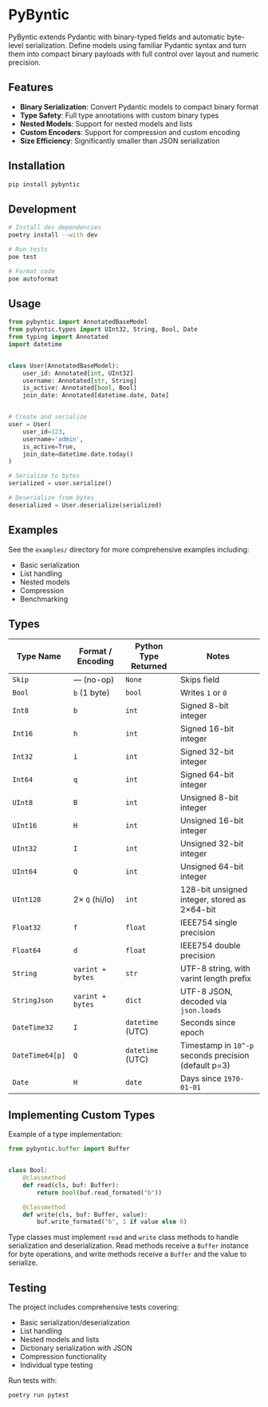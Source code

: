 # PyByntic

PyByntic extends Pydantic with binary-typed fields and automatic byte-level serialization. Define models using familiar Pydantic syntax and turn them into compact binary payloads with full control over layout and numeric precision.

## Features

- **Binary Serialization**: Convert Pydantic models to compact binary format
- **Type Safety**: Full type annotations with custom binary types
- **Nested Models**: Support for nested models and lists
- **Custom Encoders**: Support for compression and custom encoding
- **Size Efficiency**: Significantly smaller than JSON serialization

## Installation

```bash
pip install pybyntic
```

## Development

```bash
# Install dev dependencies
poetry install --with dev

# Run tests
poe test

# Format code
poe autoformat
```

## Usage

```python
from pybyntic import AnnotatedBaseModel
from pybyntic.types import UInt32, String, Bool, Date
from typing import Annotated
import datetime


class User(AnnotatedBaseModel):
	user_id: Annotated[int, UInt32]
	username: Annotated[str, String]
	is_active: Annotated[bool, Bool]
	join_date: Annotated[datetime.date, Date]


# Create and serialize
user = User(
	user_id=123,
	username='admin',
	is_active=True,
	join_date=datetime.date.today()
)

# Serialize to bytes
serialized = user.serialize()

# Deserialize from bytes
deserialized = User.deserialize(serialized)
```

## Examples

See the `examples/` directory for more comprehensive examples including:
- Basic serialization
- List handling
- Nested models
- Compression
- Benchmarking

## Types

| Type Name       | Format / Encoding | Python Type Returned | Notes                                                |
| --------------- |-------------------|----------------------|------------------------------------------------------|
| `Skip`          | — (no-op)         | `None`               | Skips field                                          |
| `Bool`          | `b` (1 byte)      | `bool`               | Writes `1` or `0`                                    |
| `Int8`          | `b`               | `int`                | Signed 8-bit integer                                 |
| `Int16`         | `h`               | `int`                | Signed 16-bit integer                                |
| `Int32`         | `i`               | `int`                | Signed 32-bit integer                                |
| `Int64`         | `q`               | `int`                | Signed 64-bit integer                                |
| `UInt8`         | `B`               | `int`                | Unsigned 8-bit integer                               |
| `UInt16`        | `H`               | `int`                | Unsigned 16-bit integer                              |
| `UInt32`        | `I`               | `int`                | Unsigned 32-bit integer                              |
| `UInt64`        | `Q`               | `int`                | Unsigned 64-bit integer                              |
| `UInt128`       | 2× `Q` (hi/lo)    | `int`                | 128-bit unsigned integer, stored as 2×64-bit         |
| `Float32`       | `f`               | `float`              | IEEE754 single precision                             |
| `Float64`       | `d`               | `float`              | IEEE754 double precision                             |
| `String`        | `varint + bytes`  | `str`                | UTF-8 string, with varint length prefix              |
| `StringJson`    | `varint + bytes`  | `dict`               | UTF-8 JSON, decoded via `json.loads`                 |
| `DateTime32`    | `I`               | `datetime` (UTC)     | Seconds since epoch                                  |
| `DateTime64[p]` | `Q`               | `datetime` (UTC)     | Timestamp in `10^-p` seconds precision (default p=3) |
| `Date`          | `H`               | `date`               | Days since `1970-01-01`                              |


## Implementing Custom Types
Example of a type implementation:

```python
from pybyntic.buffer import Buffer


class Bool:
	@classmethod
	def read(cls, buf: Buffer):
		return bool(buf.read_formated("b"))

	@classmethod
	def write(cls, buf: Buffer, value):
		buf.write_formated("b", 1 if value else 0)
```

Type classes must implement `read` and `write` class methods to handle serialization and deserialization.
Read methods receive a `Buffer` instance for byte operations, and write methods receive a `Buffer` and the value to serialize.

## Testing

The project includes comprehensive tests covering:
- Basic serialization/deserialization
- List handling
- Nested models and lists
- Dictionary serialization with JSON
- Compression functionality
- Individual type testing

Run tests with:
```bash
poetry run pytest
```

